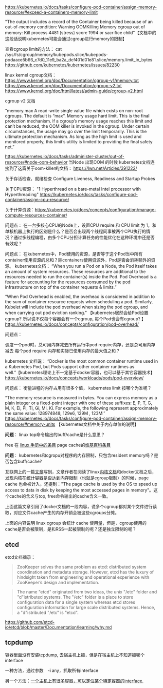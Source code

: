 https://kubernetes.io/docs/tasks/configure-pod-container/assign-memory-resource/#exceed-a-containers-memory-limit

"The output includes a record of the Container being killed because of an out-of-memory condition:
Warning OOMKilling Memory cgroup out of memory: Kill process 4481 (stress) score 1994 or sacrifice child"【文档中的这段话说明kubernetes可能会通过cgroup进行memory的限制】


查看cgroup limit的方法： cat /sys/fs/cgroup/memory/kubepods.slice/kubepods-podaace5b66_c7d0_11e9_ba2a_dcf401d01e81.slice/memory.limit_in_bytes
https://github.com/kubernetes/kubernetes/issues/82230


linux kernel cgroup文档：
https://www.kernel.org/doc/Documentation/cgroup-v1/memory.txt
https://www.kernel.org/doc/Documentation/cgroup-v2.txt
https://www.kernel.org/doc/html/latest/admin-guide/cgroup-v2.html



cgroup v2 文档

“memory.max
A read-write single value file which exists on non-root cgroups. The default is “max”.
Memory usage hard limit. This is the final protection mechanism. If a cgroup’s memory usage reaches this limit and can’t be reduced, the OOM killer is invoked in the cgroup. Under certain circumstances, the usage may go over the limit temporarily.
This is the ultimate protection mechanism. As long as the high limit is used and monitored properly, this limit’s utility is limited to providing the final safety net.”






https://kubernetes.io/docs/tasks/administer-cluster/out-of-resource/#node-oom-behavior
当Node 出现OOM 的时候 kubernetes文档连接到了这篇关于oom-killer的文档：
https://lwn.net/Articles/391222/


关于存活检查，就绪检查
Configure Liveness, Readiness and Startup Probes


关于CPU资源： "1 Hyperthread on a bare-metal Intel processor with Hyperthreading"  https://kubernetes.io/docs/tasks/configure-pod-container/assign-cpu-resource/


关于计算资源：https://kubernetes.io/docs/concepts/configuration/manage-compute-resources-container/


问题点：
在一台多核心CPU的Node上，设置CPU require 和 CPU limit 为 1。和单核机器上执行的区别是什么？是否会出现两个线程同事被两个CPU执行的情况？通过多线程编程，由多个CPU分担计算任务的性能优化在这种环境中还是否有效呢？

问题点：
在kubernetes中，Pod使用的资源，是否等于这个Pod当中所有container使用资源的总和？除containers使用资源外，Pod是否会消耗额外的资源。
kubernetes文档： “When you run a Pod on a Node, the Pod itself takes an amount of system resources. These resources are additional to the resources needed to run the container(s) inside the Pod. Pod Overhead is a feature for accounting for the resources consumed by the pod infrastructure on top of the container requests & limits.”

“When Pod Overhead is enabled, the overhead is considered in addition to the sum of container resource requests when scheduling a pod. Similarly, Kubelet will include the pod overhead when sizing the pod cgroup, and when carrying out pod eviction ranking.” 【kubernetes居然会给Pod设置cgroup? 所以说不仅每个容器会有一个cgroup, 每个Pod也会有cgroup? 】https://kubernetes.io/docs/concepts/configuration/pod-overhead/


问题点：

调度一个pod时，总可用内存减去所有运行中pod require内存，还是总可用内存减去 每个pod require 内存和实际已使用内存的最大值之和？




kubernetes 文档说： “Docker is the most common container runtime used in a Kubernetes Pod, but Pods support other container runtimes as well.”【kubernetes理论上不一定基于docker容器，也可以基于其它容器技术】 https://kubernetes.io/docs/concepts/workloads/pods/pod-overview/



问题点： 衡量进程的内存占用有很多个值， kubernetes limit 按哪个为准呢？



“The memory resource is measured in bytes. You can express memory as a plain integer or a fixed-point integer with one of these suffixes: E, P, T, G, M, K, Ei, Pi, Ti, Gi, Mi, Ki. For example, the following represent approximately the same value:
128974848, 129e6, 129M , 123Mi”
https://kubernetes.io/docs/tasks/configure-pod-container/assign-memory-resource/#memory-units
【kubernetes文档中关于内存单位的说明】


**问题**： linux top命令输出的buff/cache是什么意思？

free 在 [linux 手册中的条目](http://man7.org/linux/man-pages/man1/free.1.html)
page cache的[维基百科条目](https://en.wikipedia.org/wiki/Page_cache)

**问题**： kubernetes和cgropu对程序的内存限制，只包含resident memory吗？是否包含buff/cache?

互联网上的一篇[文章](https://srvaroa.github.io/jvm/kubernetes/memory/docker/oomkiller/2019/05/29/k8s-and-java.html)写到，文章作者在阅读了linux[内核文档](https://www.kernel.org/doc/Documentation/cgroup-v1/memory.txt)和docker文档之后，发现内核在统计容器是否达到内存限制（也就是cgroup限制）的时候，page cache 也会被计入。还提到："The page cache is used by the OS to speed up access to data in disk by keeping the most accessed pages in memory"。这个cache的含义与top, free命令输出的cache含义一致。

上面这篇文章引用了docker文档的一段内容，说多个cgroup都对某个文件进行读取，对应文件cache产生的内存开销会被这些cgroups分摊。

上面的内容说明 linux cgroup 会统计 cache 使用量，但是，cgroup使用的cache是否会被限制，是和RSS一起被限制的呢？还是独立限制的呢？

## etcd

etcd文档摘录：

> ZooKeeper solves the same problem as etcd: distributed system coordination and metadata storage. However, etcd has the luxury of hindsight taken from engineering and operational experience with ZooKeeper’s design and implementation.

>  The name "etcd" originated from two ideas, the unix "/etc" folder and "d"istributed systems. The "/etc" folder is a place to store configuration data for a single system whereas etcd stores configuration information for large scale distributed systems. Hence, a "d"istributed "/etc" is "etcd".

https://github.com/etcd-io/etcd/blob/master/Documentation/learning/why.md

## tcpdump

容器里面没有安装tcpdump, 去宿主机上抓，但是在宿主机上不知道抓哪个interface

一种方法，通过参数　-i any，抓取所有interface

另一个方法：[一个主机上有很多容器，可以定位某个特定容器的interface.](https://community.pivotal.io/s/article/How-to-get-tcpdump-for-containers-inside-Kubernetes-pods)
